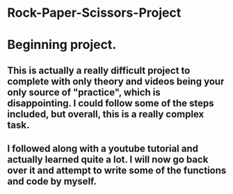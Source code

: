 # Rock-Paper-Scissors-Project

# Beginning project.

## This is actually a really difficult project to complete with only theory and videos being your only source of "practice", which is disappointing. I could follow some of the steps included, but overall, this is a really complex task.

## I followed along with a youtube tutorial and actually learned quite a lot. I will now go back over it and attempt to write some of the functions and code by myself.
